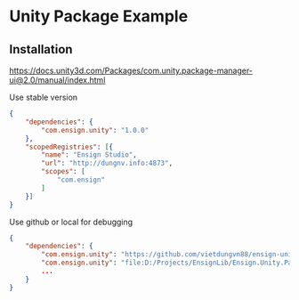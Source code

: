 # Unity Package Example

## Installation

<https://docs.unity3d.com/Packages/com.unity.package-manager-ui@2.0/manual/index.html>

Use stable version
```json
{
    "dependencies": {
        "com.ensign.unity": "1.0.0"
    },
    "scopedRegistries": [{
        "name": "Ensign Studio",
        "url": "http://dungnv.info:4873",
        "scopes": [
            "com.ensign"
        ]
    }]
}
```

Use github or local for debugging
```json
{
    "dependencies": {
        "com.ensign.unity": "https://github.com/vietdungvn88/ensign-unity.git#package",
        "com.ensign.unity": "file:D:/Projects/EnsignLib/Ensign.Unity.Package/2018.4",
        ...
    }
}
```